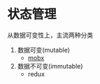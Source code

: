 

# 状态管理

从数据可变性上，主流两种分类

1. 数据可变(mutable)
   - [mobx](/docs/react/mobx)
2. 数据不可变(immutable)
   - redux


